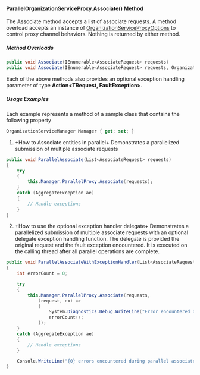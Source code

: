 #### ParallelOrganizationServiceProxy.Associate() Method

The Associate method accepts a list of associate requests. A method overload accepts an instance of [OrganizationServiceProxyOptions](OrganizationServiceProxyOptions-Class.md) to control proxy channel behaviors.  Nothing is returned by either method.

##### Method Overloads

```c#
public void Associate(IEnumerable<AssociateRequest> requests)
public void Associate(IEnumerable<AssociateRequest> requests, OrganizationServiceProxyOptions options)
```

Each of the above methods also provides an optional exception handling parameter of type **Action<TRequest, FaultException<OrganizationServiceFault>>**.

##### Usage Examples

Each example represents a method of a sample class that contains the following property

```c#
OrganizationServiceManager Manager { get; set; }
``` 

1. +How to Associate entities in parallel+
Demonstrates a parallelized submission of multiple associate requests

``` C#
public void ParallelAssociate(List<AssociateRequest> requests)
{
    try
    {
        this.Manager.ParallelProxy.Associate(requests);
    }
    catch (AggregateException ae)
    {
        // Handle exceptions
    }
}
```

2. +How to use the optional exception handler delegate+
Demonstrates a parallelized submission of multiple associate requests with an optional delegate exception handling function. The delegate is provided the original request and the fault exception encountered. It is executed on the calling thread after all parallel operations are complete.

```c#
public void ParallelAssociateWithExceptionHandler(List<AssociateRequest> requests)
{
    int errorCount = 0;

    try
    {
        this.Manager.ParallelProxy.Associate(requests,
            (request, ex) =>
            {
                System.Diagnostics.Debug.WriteLine("Error encountered during associate of entity with Id={0}: {1}", request.Target.Id, ex.Detail.Message);
                errorCount++;
            });
    }
    catch (AggregateException ae)
    {
        // Handle exceptions
    }

    Console.WriteLine("{0} errors encountered during parallel associate.", errorCount);
}
```
